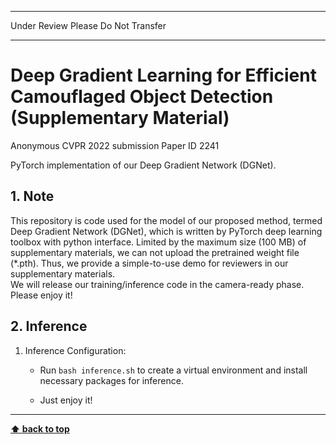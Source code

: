***************************************
 Under Review Please Do Not Transfer
***************************************
# Deep Gradient Learning for Efficient Camouflaged Object Detection (Supplementary Material)
Anonymous CVPR 2022 submission
Paper ID 2241

PyTorch implementation of our Deep Gradient Network (DGNet).

## 1. Note

This repository is code used for the model of our proposed method, 
termed Deep Gradient Network (DGNet), 
which is written by PyTorch deep learning toolbox with python interface. 
Limited by the maximum size (100 MB) of supplementary materials, 
we can not upload the pretrained weight file (*.pth). 
Thus, we provide a simple-to-use demo for reviewers in our supplementary materials.  
We will release our training/inference code in the camera-ready phase. Please enjoy it!

## 2. Inference

1. Inference Configuration:

    + Run `bash inference.sh` to create a virtual environment and install necessary packages for inference.  
    
    + Just enjoy it!

---

**[⬆ back to top](#0-preface)**
